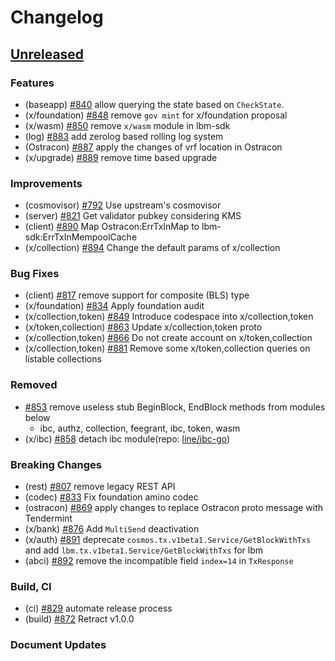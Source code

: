 <!--
Guiding Principles:

Changelogs are for humans, not machines.
There should be an entry for every single version.
The same types of changes should be grouped.
Versions and sections should be linkable.
The latest version comes first.
The release date of each version is displayed.
Mention whether you follow Semantic Versioning.

Usage:

Change log entries are to be added to the Unreleased section under the
appropriate stanza (see below). Each entry should ideally include a tag and
the Github issue reference in the following format:

* (<tag>) \#<issue-number> message

The issue numbers will later be link-ified during the release process so you do
not have to worry about including a link manually, but you can if you wish.

Types of changes (Stanzas):

"Features" for new features.
"Improvements" for changes in existing functionality.
"Deprecated" for soon-to-be removed features.
"Bug Fixes" for any bug fixes.
"Client Breaking" for breaking Protobuf, gRPC and REST routes used by end-users.
"CLI Breaking" for breaking CLI commands.
"API Breaking" for breaking exported APIs used by developers building on SDK.
"State Machine Breaking" for any changes that result in a different AppState given same genesisState and txList.
Ref: https://keepachangelog.com/en/1.0.0/
-->

# Changelog

## [Unreleased](https://github.com/line/lbm-sdk/compare/v0.46.0...HEAD)

### Features
* (baseapp) [\#840](https://github.com/line/lbm-sdk/pull/840) allow querying the state based on `CheckState`.
* (x/foundation) [\#848](https://github.com/line/lbm-sdk/pull/848) remove `gov mint` for x/foundation proposal
* (x/wasm) [\#850](https://github.com/line/lbm-sdk/pull/850) remove `x/wasm` module in lbm-sdk
* (log) [\#883](https://github.com/line/lbm-sdk/pull/883) add zerolog based rolling log system
* (Ostracon) [\#887](https://github.com/line/lbm-sdk/pull/887) apply the changes of vrf location in Ostracon
* (x/upgrade) [\#889](https://github.com/line/lbm-sdk/pull/889) remove time based upgrade

### Improvements
* (cosmovisor) [\#792](https://github.com/line/lbm-sdk/pull/792) Use upstream's cosmovisor
* (server) [\#821](https://github.com/line/lbm-sdk/pull/821) Get validator pubkey considering KMS
* (client) [\#890](https://github.com/line/lbm-sdk/pull/890) Map Ostracon:ErrTxInMap to lbm-sdk:ErrTxInMempoolCache
* (x/collection) [\#894](https://github.com/line/lbm-sdk/pull/894) Change the default params of x/collection

### Bug Fixes
* (client) [\#817](https://github.com/line/lbm-sdk/pull/817) remove support for composite (BLS) type
* (x/foundation) [\#834](https://github.com/line/lbm-sdk/pull/834) Apply foundation audit
* (x/collection,token) [\#849](https://github.com/line/lbm-sdk/pull/849) Introduce codespace into x/collection,token
* (x/token,collection) [\#863](https://github.com/line/lbm-sdk/pull/863) Update x/collection,token proto
* (x/collection,token) [\#866](https://github.com/line/lbm-sdk/pull/866) Do not create account on x/token,collection
* (x/collection,token) [\#881](https://github.com/line/lbm-sdk/pull/881) Remove some x/token,collection queries on listable collections

### Removed
* [\#853](https://github.com/line/lbm-sdk/pull/853) remove useless stub BeginBlock, EndBlock methods from modules below
  * ibc, authz, collection, feegrant, ibc, token, wasm
* (x/ibc) [\#858](https://github.com/line/lbm-sdk/pull/858) detach ibc module(repo: [line/ibc-go](https://github.com/line/ibc-go))

### Breaking Changes
* (rest) [\#807](https://github.com/line/lbm-sdk/pull/807) remove legacy REST API
* (codec) [\#833](https://github.com/line/lbm-sdk/pull/833) Fix foundation amino codec
* (ostracon) [\#869](https://github.com/line/lbm-sdk/pull/869) apply changes to replace Ostracon proto message with Tendermint
* (x/bank) [\#876](https://github.com/line/lbm-sdk/pull/876) Add `MultiSend` deactivation
* (x/auth) [\#891](https://github.com/line/lbm-sdk/pull/891) deprecate `cosmos.tx.v1beta1.Service/GetBlockWithTxs` and add `lbm.tx.v1beta1.Service/GetBlockWithTxs` for lbm
* (abci) [\#892](https://github.com/line/lbm-sdk/pull/892) remove the incompatible field `index=14` in `TxResponse`

### Build, CI
* (ci) [\#829](https://github.com/line/lbm-sdk/pull/829) automate release process
* (build) [\#872](https://github.com/line/lbm-sdk/pull/872) Retract v1.0.0

### Document Updates
